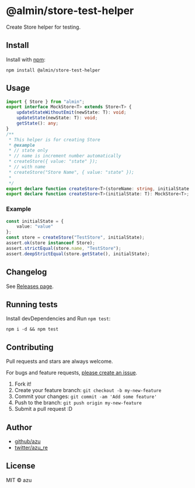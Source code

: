 # @almin/store-test-helper

Create Store helper for testing.

## Install

Install with [npm](https://www.npmjs.com/):

    npm install @almin/store-test-helper

## Usage

```ts
import { Store } from "almin";
export interface MockStore<T> extends Store<T> {
    updateStateWithoutEmit(newState: T): void;
    updateState(newState: T): void;
    getState(): any;
}
/**
 * This helper is for creating Store
 * @example
 * // state only
 * // name is increment number automatically
 * createStore({ value: "state" });
 * // with name
 * createStore("Store Name", { value: "state" });
 *
 */
export declare function createStore<T>(storeName: string, initialState: T): MockStore<T>;
export declare function createStore<T>(initialState: T): MockStore<T>;
```

### Example

```ts
const initialState = {
    value: "value"
};
const store = createStore("TestStore", initialState);
assert.ok(store instanceof Store);
assert.strictEqual(store.name, "TestStore");
assert.deepStrictEqual(store.getState(), initialState);
```

## Changelog

See [Releases page](https://github.com/almin/almin/releases).

## Running tests

Install devDependencies and Run `npm test`:

    npm i -d && npm test

## Contributing

Pull requests and stars are always welcome.

For bugs and feature requests, [please create an issue](https://github.com/almin/almin/issues).

1. Fork it!
2. Create your feature branch: `git checkout -b my-new-feature`
3. Commit your changes: `git commit -am 'Add some feature'`
4. Push to the branch: `git push origin my-new-feature`
5. Submit a pull request :D

## Author

- [github/azu](https://github.com/azu)
- [twitter/azu_re](https://twitter.com/azu_re)

## License

MIT © azu

